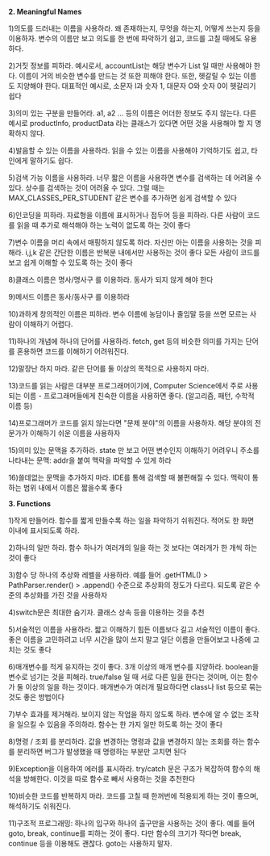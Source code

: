 **2. Meaningful Names**

1)의도를 드러내는 이름을 사용하라. 왜 존재하는지, 무엇을 하는지, 어떻게 쓰는지 등을 이용하자. 
변수의 이름만 보고 의도를 한 번에 파악하기 쉽고, 코드를 고칠 때에도 유용하다.

2)거짓 정보를 피하라. 예시로서, accountList는 해당 변수가 List 일 때만 사용해야 한다. 
이름이 거의 비슷한 변수를 만드는 것 또한 피해야 한다. 
또한, 헷갈릴 수 있는 이름도 지양해야 한다. 대표적인 예시로, 소문자 l과 숫자 1, 대문자 O와 숫자 0이 헷갈리기 쉽다

3)의미 있는 구분을 만들어라. a1, a2 ... 등의 이름은 어더한 정보도 주지 않는다.
다른 예시로 productInfo, productData 라는 클래스가 있다면 어떤 것을 사용해야 할 지 명확하지 않다.

4)발음할 수 있는 이름을 사용하라. 읽을 수 있는 이름을 사용해야 기억하기도 쉽고, 타인에게 말하기도 쉽다.

5)검색 가능 이름을 사용하라. 너무 짧은 이름을 사용하면 변수를 검색하는 데 어려울 수 있다. 
상수를 검색하는 것이 어려울 수 있다. 그럴 때는 MAX_CLASSES_PER_STUDENT 같은 변수를 추가하면 쉽게 검색할 수 있다

6)인코딩을 피하라. 자료형을 이름에 표시하거나 접두어 등을 피하라. 다른 사람이 코드를 읽을 때 추가로 해석해야 하는 노력이 없도록 하는 것이 좋다

7)변수 이름을 머리 속에서 매핑하지 않도록 하라. 자신만 아는 이름을 사용하는 것을 피해라. i,j,k 같은 간단한 이름은 반복문 내에서만 사용하는 것이 좋다
모든 사람이 코드를 보고 쉽게 이해할 수 있도록 하는 것이 좋다

8)클래스 이름은 명사/명사구 를 이용하라. 동사가 되지 않게 해야 한다

9)메서드 이름은 동사/동사구 를 이용하라 

10)과하게 창의적인 이름은 피하라. 변수 이름에 농담이나 줄임말 등을 쓰면 모르는 사람이 이해하기 어렵다. 

11)하나의 개념에 하나의 단어를 사용하라. fetch, get 등의 비슷한 의미를 가지는 단어를 혼용하면 코드를 이해하기 어려워진다. 

12)말장난 하지 마라. 같은 단어를 둘 이상의 목적으로 사용하지 마라. 

13)코드를 읽는 사람은 대부분 프로그래머이기에, Computer Science에서 주로 사용되는 이름 - 프로그래머들에게 친숙한 이름을 사용하면 좋다. (알고리즘, 패턴, 수학적 이름 등)

14)프로그래머가 코드를 읽지 않는다면 "문제 분야"의 이름을 사용하자. 해당 분야의 전문가가 이해하기 쉬운 이름을 사용하자

15)의미 있는 문맥을 추가하라. state 만 보고 어떤 변수인지 이해하기 어려우니 주소를 나타내는 문맥: addr을 붙여 맥락을 파악할 수 있게 하라

16)쓸데없는 문맥을 추가하지 마라. IDE를 통해 검색할 때 불편해질 수 있다. 맥락이 통하는 범위 내에서 이름은 짧을수록 좋다


**3. Functions**

1)작게 만들어라. 함수를 짧게 만들수록 하는 일을 파악하기 쉬워진다. 적어도 한 화면 이내에 표시되도록 하라.

2)하나의 일만 하라. 함수 하나가 여러개의 일을 하는 것 보다는 여러개가 한 개씩 하는 것이 좋다

3)함수 당 하나의 추상화 레벨을 사용하라. 예를 들어 .getHTML() > PathParser.render() > .append() 수준으로 추상화의 정도가 다르다. 
되도록 같은 수준의 추상화를 가진 것을 사용하자

4)switch문은 최대한 숨기자. 클래스 상속 등을 이용하는 것을 추천

5)서술적인 이름을 사용하라. 짧고 이해하기 힘든 이름보다 길고 서술적인 이름이 좋다. 
좋은 이름을 고민하려고 너무 시간을 많이 쓰지 말고 일단 이름을 만들어보고 나중에 고치는 것도 좋다

6)매개변수를 적게 유지하는 것이 좋다. 3개 이상의 매개 변수를 지양하라. boolean을 변수로 넘기는 것을 피해라. 
true/false 일 때 서로 다른 일을 한다는 것이며, 이는 함수가 둘 이상의 일을 하는 것이다.
매개변수가 여러개 필요하다면 class나 list 등으로 묶는 것도 좋은 방법이다

7)부수 효과를 제거해라. 보이지 않는 작업을 하지 않도록 하라. 변수에 알 수 없는 조작을 일으킬 수 있음을 주의하라.
함수는 한 가지 일만 하도록 하는 것이 좋다

8)명령 / 조회 를 분리하라. 값을 변경하는 명령과 값을 변경하지 않는 조회를 하는 함수를 분리하면 버그가 발생했을 때 명령하는 부분만 고치면 된다

9)Exception을 이용하여 에러를 표시하라. try/catch 문은 구조가 복잡하여 함수의 해석을 방해한다. 이것을 따로 함수로 빼서 사용하는 것을 추천한다

10)비슷한 코드를 반복하지 마라. 코드를 고칠 때 한꺼번에 적용되게 하는 것이 좋으며, 해석하기도 쉬워진다.

11)구조적 프로그래밍: 하나의 입구와 하나의 출구만을 사용하는 것이 좋다. 예를 들어 goto, break, continue를 피하는 것이 좋다. 
다만 함수의 크기가 작다면 break, continue 등을 이용해도 괜찮다. goto는 사용하지 말자.

